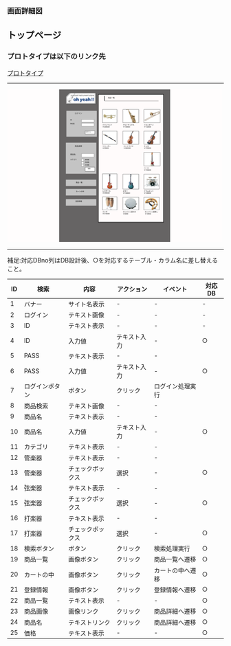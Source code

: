 ### 画面詳細図
## トップページ
### プロトタイプは以下のリンク先
[プロトタイプ](https://www.figma.com/file/MsLe67oltCC0aFx4j95ie7/sample?node-id=1%3A2)
*****
<img src="../img/toppage.png" width="500">

*****

補足:対応DBno列はDB設計後、○を対応するテーブル・カラム名に差し替えること。

| ID | 検索 | 内容 | アクション | イベント | 対応DB |
|----|-----|-----|---------|--------|-------|
|1|バナー|サイト名表示|-|-|-|
|2|ログイン|テキスト画像|-|-|-|
|3|ID|テキスト表示|-|-|-|
|4|ID|入力値|テキスト入力|-|○|
|5|PASS|テキスト表示|-|-||
|6|PASS|入力値|テキスト入力|-|○|
|7|ログインボタン|ボタン|クリック|ログイン処理実行||
|8|商品検索|テキスト画像|-|-||
|9|商品名|テキスト表示|-|-||
|10|商品名|入力値|テキスト入力|-|○|
|11|カテゴリ|テキスト表示|-|-||
|12|管楽器|テキスト表示|-|-||
|13|管楽器|チェックボックス|選択|-|○|
|14|弦楽器|テキスト表示|-|-||
|15|弦楽器|チェックボックス|選択|-|○|
|16|打楽器|テキスト表示|-|-||
|17|打楽器|チェックボックス|選択|-|○|
|18|検索ボタン|ボタン|クリック|検索処理実行|○|
|19|商品一覧|画像ボタン|クリック|商品一覧へ遷移|○|
|20|カートの中|画像ボタン|クリック|カートの中へ遷移|○|
|21|登録情報|画像ボタン|クリック|登録情報へ遷移|○|
|22|商品一覧|テキスト表示|-|-|○|
|23|商品画像|画像リンク|クリック|商品詳細へ遷移|○|
|24|商品名|テキストリンク|クリック|商品詳細へ遷移|○|
|25|価格|テキスト表示|-|-|○|
